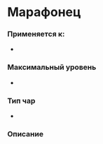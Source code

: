# Марафонец

### Применяется к:

*

### Максимальный уровень&#x20;

*

### Тип чар

*

### Описание&#x20;
